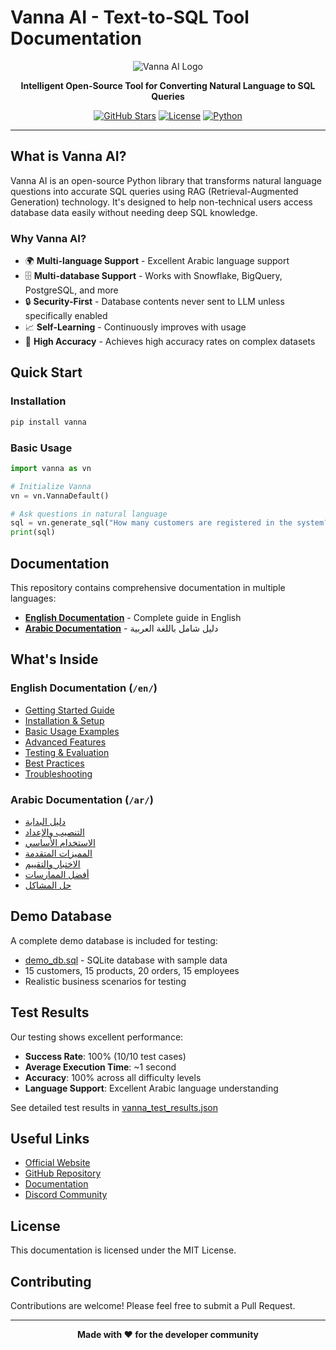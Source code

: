 # Vanna AI - Text-to-SQL Tool Documentation

<div align="center">

![Vanna AI Logo](https://vanna.ai/img/vanna-logo.png)

**Intelligent Open-Source Tool for Converting Natural Language to SQL Queries**

[![GitHub Stars](https://img.shields.io/github/stars/vanna-ai/vanna?style=for-the-badge)](https://github.com/vanna-ai/vanna)
[![License](https://img.shields.io/badge/License-MIT-blue.svg?style=for-the-badge)](https://opensource.org/licenses/MIT)
[![Python](https://img.shields.io/badge/Python-3.11+-green.svg?style=for-the-badge)](https://python.org)

</div>

---

## What is Vanna AI?

Vanna AI is an open-source Python library that transforms natural language questions into accurate SQL queries using RAG (Retrieval-Augmented Generation) technology. It's designed to help non-technical users access database data easily without needing deep SQL knowledge.

### Why Vanna AI?

- 🌍 **Multi-language Support** - Excellent Arabic language support
- 🗄️ **Multi-database Support** - Works with Snowflake, BigQuery, PostgreSQL, and more
- 🔒 **Security-First** - Database contents never sent to LLM unless specifically enabled
- 📈 **Self-Learning** - Continuously improves with usage
- 🎯 **High Accuracy** - Achieves high accuracy rates on complex datasets

## Quick Start

### Installation

```bash
pip install vanna
```

### Basic Usage

```python
import vanna as vn

# Initialize Vanna
vn = vn.VannaDefault()

# Ask questions in natural language
sql = vn.generate_sql("How many customers are registered in the system?")
print(sql)
```

## Documentation

This repository contains comprehensive documentation in multiple languages:

- **[English Documentation](./en/)** - Complete guide in English
- **[Arabic Documentation](./ar/)** - دليل شامل باللغة العربية

## What's Inside

### English Documentation (`/en/`)
- [Getting Started Guide](./en/getting-started.md)
- [Installation & Setup](./en/installation.md)
- [Basic Usage Examples](./en/basic-usage.md)
- [Advanced Features](./en/advanced-features.md)
- [Testing & Evaluation](./en/testing.md)
- [Best Practices](./en/best-practices.md)
- [Troubleshooting](./en/troubleshooting.md)

### Arabic Documentation (`/ar/`)
- [دليل البداية](./ar/getting-started.md)
- [التنصيب والإعداد](./ar/installation.md)
- [الاستخدام الأساسي](./ar/basic-usage.md)
- [المميزات المتقدمة](./ar/advanced-features.md)
- [الاختبار والتقييم](./ar/testing.md)
- [أفضل الممارسات](./ar/best-practices.md)
- [حل المشاكل](./ar/troubleshooting.md)

## Demo Database

A complete demo database is included for testing:
- [demo_db.sql](./demo_db.sql) - SQLite database with sample data
- 15 customers, 15 products, 20 orders, 15 employees
- Realistic business scenarios for testing

## Test Results

Our testing shows excellent performance:
- **Success Rate**: 100% (10/10 test cases)
- **Average Execution Time**: ~1 second
- **Accuracy**: 100% across all difficulty levels
- **Language Support**: Excellent Arabic language understanding

See detailed test results in [vanna_test_results.json](./vanna_test_results.json)

## Useful Links

- [Official Website](https://vanna.ai/)
- [GitHub Repository](https://github.com/vanna-ai/vanna)
- [Documentation](https://docs.vanna.ai/)
- [Discord Community](https://discord.gg/vanna-ai)

## License

This documentation is licensed under the MIT License.

## Contributing

Contributions are welcome! Please feel free to submit a Pull Request.

---

<div align="center">

**Made with ❤️ for the developer community**

</div>
